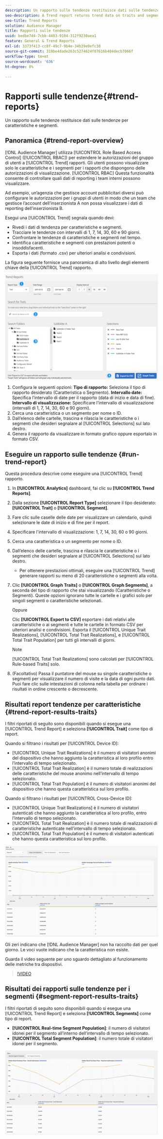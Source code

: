 ```yaml
---
description: Un rapporto sulle tendenze restituisce dati sulle tendenze per caratteristiche e segmenti.
seo-description: A Trend report returns trend data on traits and segments.
seo-title: Trend Reports
solution: Audience Manager
title: Rapporti sulle tendenze
uuid: bedbe7d4-7cbb-4403-9104-312f9230aea1
feature: General & Trend Reports
exl-id: 3373f413-cc8f-49c7-9b4e-34b39e0efc38
source-git-commit: 319be4dade263c5274624f07616b404decb7066f
workflow-type: tm+mt
source-wordcount: '636'
ht-degree: 0%

---
```


# Rapporti sulle tendenze{#trend-reports}

Un rapporto sulle tendenze restituisce dati sulle tendenze per caratteristiche e segmenti.

## Panoramica {#trend-report-overview}

<!-- 

c_trend_reports.xml

 -->

[!DNL Audience Manager] utilizza [!UICONTROL Role Based Access Control] ([!UICONTROL RBAC]) per estendere le autorizzazioni del gruppo di utenti a [!UICONTROL Trend] rapporti. Gli utenti possono visualizzare solo le caratteristiche e i segmenti per i rapporti che dispongono delle autorizzazioni di visualizzazione. [!UICONTROL RBAC] Questa funzionalità consente di controllare quali dati di reporting i team interni possono visualizzare.

Ad esempio, un’agenzia che gestisce account pubblicitari diversi può configurare le autorizzazioni per i gruppi di utenti in modo che un team che gestisce l’account dell’inserzionista A non possa visualizzare i dati di reporting dell’inserzionista B.

Esegui una [!UICONTROL Trend] segnala quando devi:

* Rivedi i dati di tendenza per caratteristiche e segmenti.
* Tracciare le tendenze con intervalli di 1, 7, 14, 30, 60 e 90 giorni.
* Confrontare le tendenze di caratteristiche e segmenti nel tempo.
* Identifica caratteristiche e segmenti con prestazioni potenti o insoddisfacenti.
* Esporta i dati (formato .csv) per ulteriori analisi e condivisioni.

La figura seguente fornisce una panoramica di alto livello degli elementi chiave della [!UICONTROL Trend] rapporto.

![](assets/trend_reports.png)

1. Configura le seguenti opzioni:
   **Tipo di rapporto:** Seleziona il tipo di rapporto desiderato (Caratteristica o Segmento).
   **Intervallo date:** Specifica l’intervallo di date per il rapporto (data di inizio e data di fine).
   **Intervallo di visualizzazione:** Specificare l&#39;intervallo di visualizzazione (intervalli di 1, 7, 14, 30, 60 e 90 giorni).
1. Cerca una caratteristica o un segmento per nome o ID.
1. Dall’elenco delle cartelle, trascina e rilascia le caratteristiche o i segmenti che desideri segnalare al [!UICONTROL Selections] sul lato destro.
1. Genera il rapporto da visualizzare in formato grafico oppure esportalo in formato CSV.

## Eseguire un rapporto sulle tendenze {#run-trend-report}

Questa procedura descrive come eseguire una [!UICONTROL Trend] rapporto.

<!-- 

t_working_with_trend_reports.xml

 -->

1. In **[!UICONTROL Analytics]** dashboard, fai clic su **[!UICONTROL Trend Reports]**.
1. Dalla sezione **[!UICONTROL Report Type]** selezionare il tipo desiderato: **[!UICONTROL Trait]** o **[!UICONTROL Segment]**.
1. Fare clic sulle caselle delle date per visualizzare un calendario, quindi selezionare le date di inizio e di fine per il report.
1. Specificare l&#39;intervallo di visualizzazione: 1, 7, 14, 30, 60 o 90 giorni.
1. Cerca una caratteristica o un segmento per nome o ID.
1. Dall’elenco delle cartelle, trascina e rilascia le caratteristiche o i segmenti che desideri segnalare al [!UICONTROL Selections] sul lato destro.
   * Per ottenere prestazioni ottimali, eseguire una [!UICONTROL Trend] generare rapporti su meno di 20 caratteristiche o segmenti alla volta.
1. Clic **[!UICONTROL Graph Traits]** o **[!UICONTROL Graph Segments]**, a seconda del tipo di rapporto che stai visualizzando (Caratteristiche o Segmenti). Queste opzioni ignorano tutte le cartelle e i grafici solo per singoli segmenti o caratteristiche selezionati.

   Oppure

   Clic **[!UICONTROL Export to CSV]** esportare i dati relativi alle caratteristiche o ai segmenti e tutte le cartelle in formato CSV per ulteriori analisi e condivisioni. Esporta il [!UICONTROL Unique Trait Realizations], [!UICONTROL Total Trait Realizations], e [!UICONTROL Total Trait Population] per tutti gli intervalli di giorni.

   >[!NOTE]
   >
   >[!UICONTROL Total Trait Realizations] sono calcolati per [!UICONTROL Rule-based Traits] solo.

1. (Facoltativo) Passa il puntatore del mouse su singole caratteristiche o segmenti per visualizzare il numero di visite e la data di ogni punto dati. Puoi fare clic sulle intestazioni di colonna nella tabella per ordinare i risultati in ordine crescente o decrescente.

## Risultati report tendenze per caratteristiche {#trend-report-results-traits}

I filtri riportati di seguito sono disponibili quando si esegue una [!UICONTROL Trend Report] e seleziona **[!UICONTROL Trait]** come tipo di report.

Quando si filtrano i risultati per [!UICONTROL Device ID]:

* [!UICONTROL Unique Trait Realizations] è il numero di visitatori anonimi del dispositivo che hanno aggiunto la caratteristica al loro profilo entro l’intervallo di tempo selezionato.
* [!UICONTROL Total Trait Realization] è il numero totale di realizzazioni delle caratteristiche del mouse anonimo nell’intervallo di tempo selezionato.
* [!UICONTROL Total Trait Population] è il numero di visitatori anonimi del dispositivo che hanno questa caratteristica sul loro profilo.

Quando si filtrano i risultati per [!UICONTROL Cross-Device ID]:

* [!UICONTROL Unique Trait Realizations] è il numero di visitatori autenticati che hanno aggiunto la caratteristica al loro profilo, entro l’intervallo di tempo selezionato.
* [!UICONTROL Total Trait Realization] è il numero totale di realizzazioni di caratteristiche autenticate nell’intervallo di tempo selezionato.
* [!UICONTROL Total Trait Population] è il numero di visitatori autenticati che hanno questa caratteristica sul loro profilo.

![trend-report-traits](assets/trend-report-traits.png)

Gli zeri indicano che [!DNL Audience Manager] non ha raccolto dati per quel giorno. Le voci vuote indicano che la caratteristica non esiste.

Guarda il video seguente per uno sguardo dettagliato al funzionamento delle metriche tra dispositivi.

>[!VIDEO](https://experienceleague.adobe.com/docs/audience-manager-learn/tutorials/build-and-manage-audiences/profile-merge/understanding-cross-device-metrics-in-audience-manager.html)

## Risultati dei rapporti sulle tendenze per i segmenti {#segment-report-results-traits}

I filtri riportati di seguito sono disponibili quando si esegue una [!UICONTROL Trend Report] e seleziona **[!UICONTROL Segments]** come tipo di report.

* **[!UICONTROL Real-time Segment Population]**: il numero di visitatori idonei per il segmento all’interno dell’intervallo di tempo selezionato.
* **[!UICONTROL Total Segment Population]**: il numero totale di visitatori idonei per il segmento.

![trend-report-segments](assets/trend-report-segments.png)
